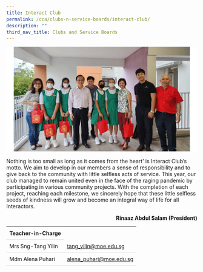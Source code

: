 ```yaml
---
title: Interact Club
permalink: /cca/clubs-n-service-boards/interact-club/
description: ""
third_nav_title: Clubs and Service Boards
---
```

<style>
table {
  border-collapse: collapse;
  width: 100%;
}

th, td {
  padding: 8px;
  text-align: left;
  border-bottom: 1px solid #ddd;
}

tr:hover {background-color: #F5F5DC;}
</style>

<img src="/images/CCA/Interact/interact.gif">

<p>Nothing is too small as long as it comes from the heart’ is Interact Club’s motto. We aim to develop in our members a sense of responsibility and to give back to the community with little selfless acts of service. This year, our club managed to remain united even in the face of the raging pandemic by participating in various community projects. With the completion of each project, reaching each milestone, we sincerely hope that these little selfless seeds of kindness will grow and become an integral way of life for all Interactors.</p>
<p style="text-align: right;"><strong>Rinaaz Abdul Salam (President)</strong></p>

<table>
	<tbody><tr><th colspan="1">Teacher-in-Charge</th>
</tr><tr>
	<td rowspan="1">Mrs Sng-Tang Yilin</td>
 <td><a target="" href="mailto:tang_yilin@moe.edu.sg">tang_yilin@moe.edu.sg</a></td>
	 	</tr>
<tr>
	<td rowspan="1">Mdm Alena Puhari</td>
 <td><a target="" href="mailto:alena_puhari@moe.edu.sg">alena_puhari@moe.edu.sg</a></td>
	 	</tr>
</tbody>
</table>